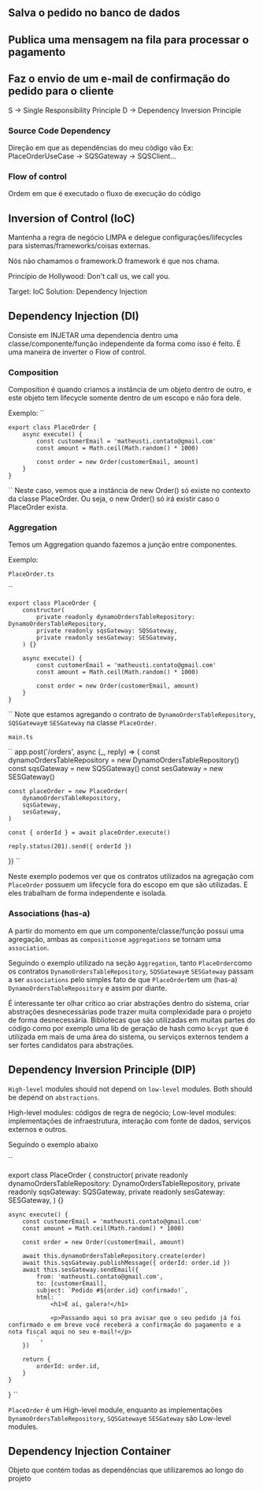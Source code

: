 ## Salva o pedido no banco de dados
## Publica uma mensagem na fila para processar o pagamento
## Faz o envio de um e-mail de confirmação do pedido para o cliente


S -> Single Responsibility Principle <SRP>
D -> Dependency Inversion Principle <DIP>

### Source Code Dependency
Direção em que as dependências do meu código vão
Ex: PlaceOrderUseCase -> SQSGateway -> SQSClient...

### Flow of control
Ordem em que é executado o fluxo de execução do código

## Inversion of Control (IoC)
Mantenha a regra de negócio LIMPA e delegue configurações/lifecycles para sistemas/frameworks/coisas externas.

Nós não chamamos o framework.O framework é que nos chama.

Princípio de Hollywood: Don't call us, we call you.

Target: IoC
Solution: Dependency Injection


## Dependency Injection (DI)
Consiste em INJETAR uma dependencia dentro uma classe/componente/função independente da forma como isso é feito.
É uma maneira de inverter o Flow of control.


### Composition
Composition é quando criamos a instância de um objeto dentro de outro, e este objeto tem lifecycle somente dentro de um escopo e não fora dele.

Exemplo:
``

	export class PlaceOrder {
		async execute() {
			const customerEmail = 'matheusti.contato@gmail.com'
			const amount = Math.ceil(Math.random() * 1000)

			const order = new Order(customerEmail, amount)
		}
	}
``
Neste caso, vemos que a instância de new Order() só existe no contexto da classe PlaceOrder.
Ou seja, o new Order() só irá existir caso o PlaceOrder exista.

### Aggregation
Temos um Aggregation quando fazemos a junção entre componentes.

Exemplo:

`PlaceOrder.ts`

``

	export class PlaceOrder {
		constructor(
			private readonly dynamoOrdersTableRepository: DynamoOrdersTableRepository,
			private readonly sqsGateway: SQSGateway,
			private readonly sesGateway: SESGateway,
		) {}

		async execute() {
			const customerEmail = 'matheusti.contato@gmail.com'
			const amount = Math.ceil(Math.random() * 1000)

			const order = new Order(customerEmail, amount)
		}
	}
``
Note que estamos agregando o contrato de `DynamoOrdersTableRepository`, `SQSGateway`e `SESGateway` na classe `PlaceOrder`.

`main.ts`

``
app.post('/orders', async (_, reply) => {
	const dynamoOrdersTableRepository = new DynamoOrdersTableRepository()
	const sqsGateway = new SQSGateway()
	const sesGateway = new SESGateway()

	const placeOrder = new PlaceOrder(
		dynamoOrdersTableRepository,
		sqsGateway,
		sesGateway,
	)

	const { orderId } = await placeOrder.execute()

	reply.status(201).send({ orderId })
})
``

Neste exemplo podemos ver que os contratos utilizados na agregação com `PlaceOrder` possuem um lifecycle fora do escopo em que são utilizadas. E eles trabalham de forma independente e isolada.

### Associations (has-a)
A partir do momento em que um componente/classe/função possui uma agregação, ambas as `compositions`e `aggregations` se tornam uma `association`.

Seguindo o exemplo utilizado na seção `Aggregation`, tanto `PlaceOrder`como os contratos `DynamoOrdersTableRepository`, `SQSGateway`e `SESGateway` passam a ser `associations` pelo simples fato de que `PlaceOrder`tem um (has-a) `DynamoOrdersTableRepository` e assim por diante.

É interessante ter olhar crítico ao criar abstrações dentro do sistema, criar abstrações desnecessárias pode trazer muita complexidade para o projeto de forma desnecessária.
Bibliotecas que são utilizadas em muitas partes do código como por exemplo uma lib de geração de hash como `bcrypt` que é utilizada em mais de uma área do sistema, ou serviços externos tendem a ser fortes candidatos para abstrações.


## Dependency Inversion Principle (DIP)
`High-level` modules should not depend on `low-level` modules.
Both should be depend on `abstractions`.

High-level modules: códigos de regra de negócio;
Low-level modules: implementações de infraestrutura, interação com fonte de dados, serviços externos e outros.

Seguindo o exemplo abaixo

``

export class PlaceOrder {
	constructor(
		private readonly dynamoOrdersTableRepository: DynamoOrdersTableRepository,
		private readonly sqsGateway: SQSGateway,
		private readonly sesGateway: SESGateway,
	) {}

	async execute() {
		const customerEmail = 'matheusti.contato@gmail.com'
		const amount = Math.ceil(Math.random() * 1000)

		const order = new Order(customerEmail, amount)

		await this.dynamoOrdersTableRepository.create(order)
		await this.sqsGateway.publishMessage({ orderId: order.id })
		await this.sesGateway.sendEmail({
			from: 'matheusti.contato@gmail.com',
			to: [customerEmail],
			subject: `Pedido #${order.id} confirmado!`,
			html: `
				<h1>E aí, galera!</h1>

				<p>Passando aqui só pra avisar que o seu pedido já foi confirmado e em breve você receberá a confirmação do pagamento e a nota fiscal aqui no seu e-mail!</p>
			`,
		})

		return {
			orderId: order.id,
		}
	}
}
``

`PlaceOrder` é um High-level module, enquanto as implementações `DynamoOrdersTableRepository`, `SQSGateway`e `SESGateway` são Low-level modules.


## Dependency Injection Container
Objeto que contém todas as dependências que utilizaremos ao longo do projeto
